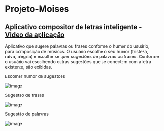# Projeto-Moises
## Aplicativo compositor de letras inteligente - <a href="https://drive.google.com/file/d/1oQvQHpbSzsxx0cq1TwICRYpqXcWNPxTP/view?usp=sharing" target="blank">Video da aplicação</a>

<p>Aplicativo que sugere palavras ou frases conforme o humor do usuário, para composição de músicas. O usuário escolhe o seu humor (tristeza, raiva, alegria) e escolhe se quer sugestões de palavras ou frases. Conforme o usuário vai escolhendo outras sugestões que se conectem com a letra existente, são exibidas.</p>


<div>
Escolher humor de sugestões

![image](https://github.com/GabrielDRamos/Projeto-Moises/assets/38692476/63e74199-0c4f-4ad0-8f8b-736e0fd992b6)

</div>


<div>
Sugestão de frases

![image](https://github.com/GabrielDRamos/Projeto-Moises/assets/38692476/f48f171d-f774-4246-8a55-0fdb4b2f511f)

</div>

<div>
Sugestão de palavras

![image](https://github.com/GabrielDRamos/Projeto-Moises/assets/38692476/dfb12fac-c8eb-4ae4-a7a2-157954c0fc3c)
</div>









